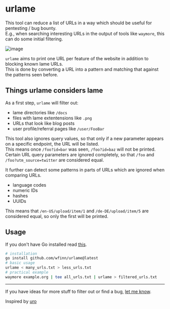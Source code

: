 # urlame

This tool can reduce a list of URLs in a way which should be useful for pentesting / bug bounty.  
E.g., when searching interesting URLs in the output of tools like `waymore`, this can do some initial filtering.

![image](https://user-images.githubusercontent.com/42862612/215803684-227232ff-97f7-4fea-af7e-86099da87de6.png)

`urlame` aims to print one URL per feature of the website in addition to blocking known lame URLs.  
This is done by converting a URL into a pattern and matching that against the patterns seen before.

## Things urlame considers lame

As a first step, `urlame` will filter out:
- lame directories like `/docs`
- files with lame extentensions like `.png`
- URLs that look like blog posts
- user profile/referral pages like `/user/FooBar`

This tool also ignores query values, so that only if a new parameter appears on a specific endpoint, the URL will be listed.  
This means once `/foo?id=bar` was seen, `/foo?id=baz` will not be printed.  
Certain URL query parameters are ignored completely, so that `/foo` and `/foo?utm_source=twitter` are considered equal.

It further can detect some patterns in parts of URLs which are ignored when comparing URLs.

- language codes
- numeric IDs
- hashes
- UUIDs

This means that `/en-US/upload/item/1` and `/de-DE/upload/item/5` are considered equal, so only the first will be printed.

## Usage

If you don't have Go installed read [this](https://go.dev/doc/install).

```sh
# installation
go install github.com/wfinn/urlame@latest
# basic usage
urlame < many_urls.txt > less_urls.txt
# practical example
waymore example.org | tee all_urls.txt | urlame > filtered_urls.txt
```
---

If you have ideas for more stuff to filter out or find a bug, [let me know](https://github.com/wfinn/urlame/issues/new).

Inspired by [uro](https://github.com/s0md3v/uro)
